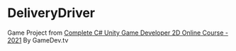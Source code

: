# DeliveryDriver

Game Project from [Complete C# Unity Game Developer 2D Online Course - 2021](https://www.gamedev.tv/p/unity-2d-game-dev-course-2021) By GameDev.tv
